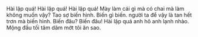 Hài lập quá!
Hài lập quá!
Hài lập quá!
Mày làm cái gì mà có chai mà làm không muốn vậy? Tao sợ biến hình. Biến gì biến. người ta để vậy là tan hết trơn mà biến hình.
Biến đâu? Biến đâu!
Hài lập quá anh hô anh lạnh nhào.
Mộng đầu tối tăm dâm mớt tôi ăn sao.